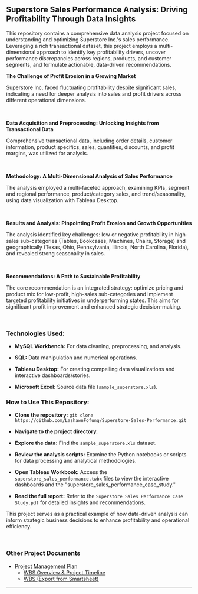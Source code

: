 <h2>Superstore Sales Performance Analysis: Driving Profitability Through Data Insights</h2>

This repository contains a comprehensive data analysis project focused on understanding and optimizing Superstore Inc.'s sales performance. Leveraging a rich transactional dataset, this project employs a multi-dimensional approach to identify key profitability drivers, uncover performance discrepancies across regions, products, and customer segments, and formulate actionable, data-driven recommendations.


<b>The Challenge of Profit Erosion in a Growing Market</b>

Superstore Inc. faced fluctuating profitability despite significant sales, indicating a need for deeper analysis into sales and profit drivers across different operational dimensions.

<br>

<b>Data Acquisition and Preprocessing: Unlocking Insights from Transactional Data</b>

Comprehensive transactional data, including order details, customer information, product specifics, sales, quantities, discounts, and profit margins, was utilized for analysis.

<br>

<b>Methodology: A Multi-Dimensional Analysis of Sales Performance</b>

The analysis employed a multi-faceted approach, examining KPIs, segment and regional performance, product/category sales, and trend/seasonality, using data visualization with Tableau Desktop.
  
<br>

<b>Results and Analysis: Pinpointing Profit Erosion and Growth Opportunities</b>

The analysis identified key challenges: low or negative profitability in high-sales sub-categories (Tables, Bookcases, Machines, Chairs, Storage) and geographically (Texas, Ohio, Pennsylvania, Illinois, North Carolina, Florida), and revealed strong seasonality in sales.

<br>

<b>Recommendations: A Path to Sustainable Profitability</b>

The core recommendation is an integrated strategy: optimize pricing and product mix for low-profit, high-sales sub-categories and implement targeted profitability initiatives in underperforming states. This aims for significant profit improvement and enhanced strategic decision-making.

<br>

<h3>Technologies Used:</h3>

- <b>MySQL Workbench:</b> For data cleaning, preprocessing, and analysis.

- <b>SQL:</b> Data manipulation and numerical operations.

- <b>Tableau Desktop:</b> For creating compelling data visualizations and interactive dashboards/stories.

- <b>Microsoft Excel:</b> Source data file (`sample_superstore.xls`).



<h3>How to Use This Repository:</h3>

- <b>Clone the repository:</b> `git clone https://github.com/LashawnFofung/Superstore-Sales-Performance.git`

- <b>Navigate to the project directory.</b>

- <b>Explore the data:</b> Find the `sample_superstore.xls` dataset.

- <b>Review the analysis scripts:</b> Examine the Python notebooks or scripts for data processing and analytical methodologies.

- <b>Open Tableau Workbook:</b> Access the `superstore_sales_performance.twbx` files to view the interactive dashboards and the "superstore_sales_performance_case_study."

- <b>Read the full report:</b> Refer to the `Superstore Sales Performance Case Study.pdf` for detailed insights and recommendations.

This project serves as a practical example of how data-driven analysis can inform strategic business decisions to enhance profitability and operational efficiency.

<br>

<h3>Other Project Documents</h3>

- [Project Management Plan](https://github.com/LashawnFofung/Superstore-Sales-Performance/blob/main/Project%20Management/Plan/Project%20Management%20Plan.md)
  - [WBS Overview & Project Timeline](https://youtu.be/t5fny7NXkSs)
  - [WBS (Export from Smartsheet)](https://github.com/LashawnFofung/Superstore-Sales-Performance/blob/main/Project%20Management/WBS/Superstore_Sale_Performance_Dashboard_WBS.xlsx)

---
